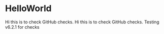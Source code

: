 # HelloWorld
Hi this is to check GitHub checks.
Hi this is to check GitHub checks.
Testing v6.2.1 for checks
